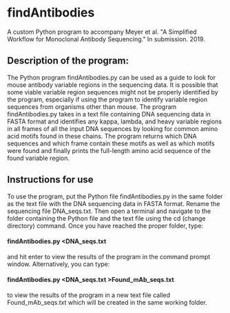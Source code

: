# findAntibodies
A custom Python program to accompany Meyer et al. "A Simplified Workflow for Monoclonal Antibody Sequencing." In submission. 2019.

## Description of the program: 
The Python program findAntibodies.py can be used as a guide to look for mouse antibody variable regions in the sequencing data. It is possible that some viable variable region sequences might not be properly identified by the program, especially if using the program to identify variable region sequences from organisms other than mouse. The program findAntibodies.py takes in a text file containing DNA sequencing data in FASTA format and identifies any kappa, lambda, and heavy variable regions in all frames of all the input DNA sequences by looking for common amino acid motifs found in these chains. The program returns which DNA sequences and which frame contain these motifs as well as which motifs were found and finally prints the full-length amino acid sequence of the found variable region. 
  
## Instructions for use  
  To use the program, put the Python file findAntibodies.py in the same folder as the text file with the DNA sequencing data in FASTA format. Rename the sequencing file DNA_seqs.txt. Then open a terminal and navigate to the folder containing the Python file and the text file using the cd (change directory) command. Once you have reached the proper folder, type:
  
#### findAntibodies.py <DNA_seqs.txt

and hit enter to view the results of the program in the command prompt window. Alternatively, you can type: 

#### findAntibodies.py <DNA_seqs.txt >Found_mAb_seqs.txt 

to view the results of the program in a new text file called Found_mAb_seqs.txt which will be created in the same working folder.
